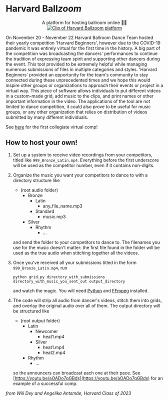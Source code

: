 # Harvard Ball<i>zoom</i>

<p align="center">
 A platform for hosting ballroom online 🕺💃<br />
 <a href="https://youtu.be/aOADo7qGBds"><img src="https://i.imgur.com/5GahXea.gif" alt="Clip of Harvard Ballzoom platform" /></a>
</p>

On November 20 - November 22 Harvard Ballroom Dance Team hosted their yearly competition 'Harvard Beginners', however due to the COVID-19 pandemic it was entirely virtual for the first time in the history. A big part of the competition was broadcasting the dancers' performances to continue the tradition of expressing team spirit and supporting other dancers during the event. This tool provided to be extremely helpful while managing numerous submissions of files in multiple categories and styles. 'Harvard Beginners' provided an opportunity for the team's community to stay connected during these unprecedented times and we hope this would inspire other groups or organizations to approach their events or project in a virtual way.
This piece of software allows individuals to put different videos in a custom-made grid, add music to the clips, and print names or other important information in the video. The applications of the tool are not limited to dance competition, it could also prove to be useful for music groups, or any other organization that relies on distribution of videos submitted by many different individuals.

See [here](https://youtu.be/aOADo7qGBds) for the first collegiate virtual comp!

## How to host your own!

1. Set up a system to receive video recordings from your competitors, titled like `999_Bronze_Latin.mp4`. Everything before the first underscore will be used as the competitor number, even if it contains non-digits.
1. Organize the music you want your competitors to dance to with a directory structure like
    + (root audio folder)
      + Bronze
        + Latin
          + any_file_name.mp3
        + Standard
          + music.mp3
      + Silver
        + Rhythm
          + ...

   and send the folder to your competitors to dance to. The filenames you use for the music doesn't matter: the first file found in the folder will be used as the true audio when stitching together all the videos.
1. Once you've received all your submissions titled in the form `999_Bronze_Latin.mp4`, run

   `python grid.py directory_with_submissions directory_with_music_you_sent_out output_directory`
   
   and watch the magic. You will need [Python](https://www.python.org/) and [FFmpeg](https://ffmpeg.org/) installed.
1. The code will strip all audio from dancer's videos, stitch them into grids, and overlay the original audio over all of them. The output directory will be structured like
    + (root output folder)
      + Latin
        + Newcomer
          + heat1.mp4
        + Silver
          + heat1.mp4
          + heat2.mp4
      + Rhythm
        + ...

   so the announcers can broadcast each one at their pace. See [https://youtu.be/aOADo7qGBds](https://youtu.be/aOADo7qGBds) for an example of a successful comp.

_from Will Dey and Angelika Antsmäe, Harvard Class of 2023_
